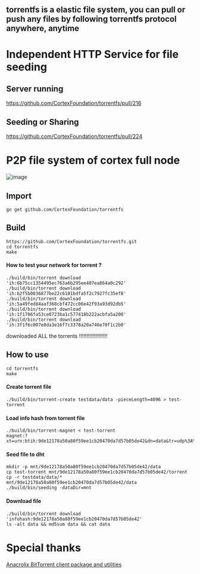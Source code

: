 ## torrentfs is a elastic file system, you can pull or push any files by following torrentfs protocol anywhere, anytime

# Independent HTTP Service for file seeding
## Server running
https://github.com/CortexFoundation/torrentfs/pull/216
## Seeding or Sharing
https://github.com/CortexFoundation/torrentfs/pull/224

# P2P file system of cortex full node
![image](https://user-images.githubusercontent.com/22344498/118778205-6ef75f00-b8bc-11eb-880e-17b5bea66814.png)


## Import
```
go get github.com/CortexFoundation/torrentfs
```
## Build
```
https://github.com/CortexFoundation/torrentfs.git
cd torrentfs
make
```
#### How to test your network for torrent ?
```
./build/bin/torrent download 'ih:6b75cc1354495ec763a6b295ee407ea864a0c292'
./build/bin/torrent download 'ih:b2f5b0036877be22c6101bdfa5f2c7927fc35ef8'
./build/bin/torrent download 'ih:5a49fed84aaf368cbf472cc06e42f93a93d92db5'
./build/bin/torrent download 'ih:1f1706fa53ce0723ba1c577418b222acbfa5a200'
./build/bin/torrent download 'ih:3f1f6c007e8da3e16f7c3378a20a746e70f1c2b0'
```
downloaded ALL the torrents !!!!!!!!!!!!!!!!!!!

## How to use
```
cd torrentfs
make
```
#### Create torrent file
```
./build/bin/torrent-create testdata/data -pieceLength=4096 > test-torrent
```
#### Load info hash from torrent file
```
./build/bin/torrent-magnet < test-torrent
magnet:?xt=urn:btih:9de12178a50a80f59ee1cb20470da7d57b05de42&dn=data&tr=udp%3A%2F%2Ftracker.cortexlabs.ai%3A5008
```
#### Seed file to dht
```
mkdir -p mnt/9de12178a50a80f59ee1cb20470da7d57b05de42/data
cp test-torrent mnt/9de12178a50a80f59ee1cb20470da7d57b05de42/torrent
cp -r testdata/data/* mnt/9de12178a50a80f59ee1cb20470da7d57b05de42/data
./build/bin/seeding -dataDir=mnt
```
#### Download file
```
./build/bin/torrent download 'infohash:9de12178a50a80f59ee1cb20470da7d57b05de42'
ls -alt data && md5sum data && cat data
```
# Special thanks

[Anacrolix BitTorrent client package and utilities](https://github.com/anacrolix/torrent)
